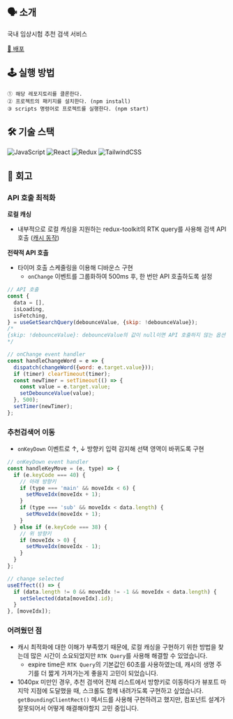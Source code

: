 ## 🗣 소개

국내 임상시험 추천 검색 서비스

[🚀 배포](https://zeromountain-humanscape.netlify.app/)

## 🕹 실행 방법

```
① 해당 레포지토리를 클론한다.
② 프로젝트의 패키지를 설치한다. (npm install)
③ scripts 명령어로 프로젝트를 실행한다. (npm start)
```

## 🛠️ 기술 스택

![JavaScript](https://img.shields.io/badge/javascript-%23323330.svg?style=for-the-badge&logo=javascript&logoColor=%23F7DF1E)
![React](https://img.shields.io/badge/react-%2320232a.svg?style=for-the-badge&logo=react&logoColor=%2361DAFB)
![Redux](https://img.shields.io/badge/redux-%23593d88.svg?style=for-the-badge&logo=redux&logoColor=white)
![TailwindCSS](https://img.shields.io/badge/tailwindcss-%2338B2AC.svg?style=for-the-badge&logo=tailwind-css&logoColor=white)

## 🤔 회고

### API 호출 최적화

**로컬 캐싱**

- 내부적으로 로컬 캐싱을 지원하는 redux-toolkit의 RTK query를 사용해 검색 API 호출 ([캐시 동작](https://zeromountain.netlify.app/redux/rtk-query---cache-behavior/))

**전략적 API 호출**

- 타이머 호출 스케줄링을 이용해 디바운스 구현
  - `onChange` 이벤트를 그룹화하여 500ms 후, 한 번만 API 호출하도록 설정

```js
// API 호출
const {
  data = [],
  isLoading,
  isFetching,
} = useGetSearchQuery(debounceValue, {skip: !debounceValue});
/*
{skip: !debounceValue}: debounceValue의 값이 null이면 API 호출하지 않는 옵션
*/
```

```js
// onChange event handler
const handleChangeWord = e => {
  dispatch(changeWord({word: e.target.value}));
  if (timer) clearTimeout(timer);
  const newTimer = setTimeout(() => {
    const value = e.target.value;
    setDebounceValue(value);
  }, 500);
  setTimer(newTimer);
};
```

### 추천검색어 이동

- `onKeyDown` 이벤트로 ↑, ↓ 방향키 입력 감지해 선택 영역이 바뀌도록 구현

```js
// onKeyDown event handler
const handleKeyMove = (e, type) => {
  if (e.keyCode === 40) {
    // 아래 방향키
    if (type === 'main' && moveIdx < 6) {
      setMoveIdx(moveIdx + 1);
    }
    if (type === 'sub' && moveIdx < data.length) {
      setMoveIdx(moveIdx + 1);
    }
  } else if (e.keyCode === 38) {
    // 위 방향키
    if (moveIdx > 0) {
      setMoveIdx(moveIdx - 1);
    }
  }
};
```

```js
// change selected
useEffect(() => {
  if (data.length != 0 && moveIdx != -1 && moveIdx < data.length) {
    setSelected(data[moveIdx].id);
  }
}, [moveIdx]);
```

### 어려웠던 점

- 캐시 최적화에 대한 이해가 부족했기 때문에, 로컬 캐싱을 구현하기 위한 방법을 찾는데 많은 시간이 소요되었지만 `RTK Query`를 사용해 해결할 수 있었습니다.
  - expire time은 `RTK Query`의 기본값인 60초를 사용하였는데, 캐시의 생명 주기를 더 짧게 가져가는게 좋을지 고민이 되었습니다.
- 1040px 미만인 경우, 추천 검색어 전체 리스트에서 방향키로 이동하다가 뷰포트 마지막 지점에 도달했을 때, 스크롤도 함께 내려가도록 구현하고 싶었습니다. `getBoundingClientRect()` 메서드를 사용해 구현하려고 했지만, 컴포넌트 설계가 잘못되어서 어떻게 해결해야할지 고민 중입니다.
